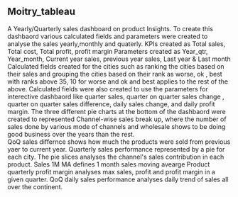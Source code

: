 ## Moitry_tableau
A Yearly/Quarterly sales dashboard on product Insights.
To create this dashbaord various calculated fields and parameters were created to analyse the sales yearly,monthly and quaterly.
KPIs created as Total sales, Total cost, Total profit, profit margin
Parameters created as Year_qtr, Year_month, Current year sales, previous year sales, Last year & Last month
Calculated fields created for the cities such as ranking the cities based on their sales and grouping the cities based on their rank as worse, ok , best with ranks above 35, 10 for worse and ok and best applies to the rest of the above. Calculated fields were also created to use the parameters for interective dashbaord like quarter sales, quarter on quarter sales change , quarter on quarter sales difference, daily sales change, and daily profit margin. 
The three different pie charts at the bottom of the dashbaord were created to represented Channel-wise sales break up, where the number of sales done by various mode of channels and wholesale shows to be doing good business over the years than the rest.  
QoQ sales differnce shows how much the products were sold from previous yaer to current year.
Quarterly sales performance represented by a pie for each city. The pie slices analyses the channel's sales contribution in each product. 
Sales 1M MA defines 1 month sales moving avearge
Product quarterly profit margin analyses max sales, profit and profit margin in a given quarter. 
QoQ daily sales performance analyses daily trend of sales all over the continent. 
